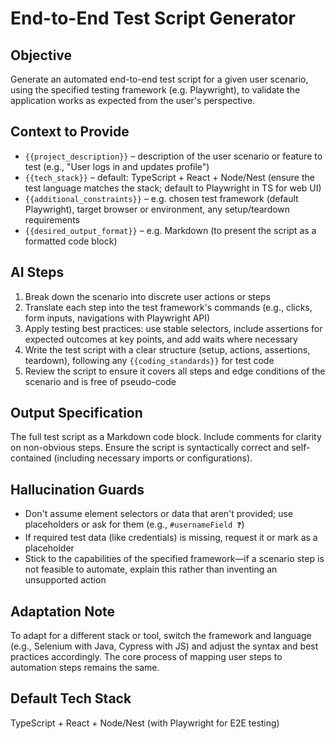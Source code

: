 # End-to-End Test Script Generator

## Objective
Generate an automated end-to-end test script for a given user scenario, using the specified testing framework (e.g. Playwright), to validate the application works as expected from the user's perspective.

## Context to Provide
- `{{project_description}}` – description of the user scenario or feature to test (e.g., "User logs in and updates profile")
- `{{tech_stack}}` – default: TypeScript + React + Node/Nest (ensure the test language matches the stack; default to Playwright in TS for web UI)
- `{{additional_constraints}}` – e.g. chosen test framework (default Playwright), target browser or environment, any setup/teardown requirements
- `{{desired_output_format}}` – e.g. Markdown (to present the script as a formatted code block)

## AI Steps
1. Break down the scenario into discrete user actions or steps
2. Translate each step into the test framework's commands (e.g., clicks, form inputs, navigations with Playwright API)
3. Apply testing best practices: use stable selectors, include assertions for expected outcomes at key points, and add waits where necessary
4. Write the test script with a clear structure (setup, actions, assertions, teardown), following any `{{coding_standards}}` for test code
5. Review the script to ensure it covers all steps and edge conditions of the scenario and is free of pseudo-code

## Output Specification
The full test script as a Markdown code block. Include comments for clarity on non-obvious steps. Ensure the script is syntactically correct and self-contained (including necessary imports or configurations).

## Hallucination Guards
- Don't assume element selectors or data that aren't provided; use placeholders or ask for them (e.g., `#usernameField ❓`)
- If required test data (like credentials) is missing, request it or mark as a placeholder
- Stick to the capabilities of the specified framework—if a scenario step is not feasible to automate, explain this rather than inventing an unsupported action

## Adaptation Note
To adapt for a different stack or tool, switch the framework and language (e.g., Selenium with Java, Cypress with JS) and adjust the syntax and best practices accordingly. The core process of mapping user steps to automation steps remains the same.

## Default Tech Stack
TypeScript + React + Node/Nest (with Playwright for E2E testing)

